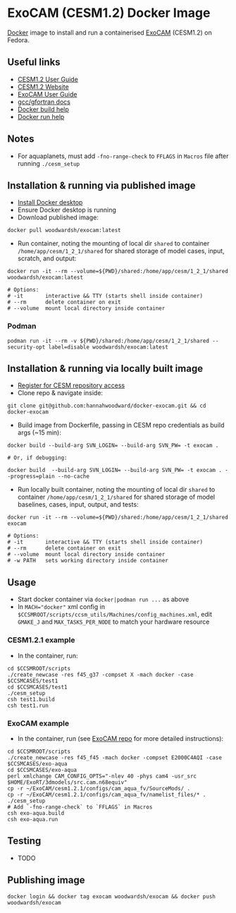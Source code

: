 # ExoCAM (CESM1.2) Docker Image

[Docker](https://www.docker.com/) image to install and run a containerised [ExoCAM](https://github.com/storyofthewolf/ExoCAM) (CESM1.2) on Fedora.


## Useful links

* [CESM1.2 User Guide](https://www2.cesm.ucar.edu/models/cesm1.2/cesm/doc/usersguide/ug.pdf)
* [CESM1.2 Website](https://www2.cesm.ucar.edu/models/cesm1.2/tags/index.html)
* [ExoCAM User Guide](https://github.com/storyofthewolf/ExoCAM/blob/master/cesm1.2.1/instructions/general_instructions.txt)
* [gcc/gfortran docs](https://gcc.gnu.org/onlinedocs/gfortran/index.html#SEC_Contents)
* [Docker build help](https://docs.docker.com/engine/reference/commandline/build/)
* [Docker run help](https://docs.docker.com/engine/reference/commandline/run/)


## Notes

* For aquaplanets, must add `-fno-range-check` to `FFLAGS` in `Macros` file after running `./cesm_setup`


## Installation & running via published image

* [Install Docker desktop](https://www.docker.com/get-started)
* Ensure Docker desktop is running
* Download published image:

```
docker pull woodwardsh/exocam:latest
```

* Run container, noting the mounting of local dir `shared` to container `/home/app/cesm/1_2_1/shared` for shared storage of model cases, input, scratch, and output:

```
docker run -it --rm --volume=${PWD}/shared:/home/app/cesm/1_2_1/shared woodwardsh/exocam:latest

# Options:
# -it       interactive && TTY (starts shell inside container)
# --rm      delete container on exit
# --volume  mount local directory inside container
```


### Podman

```
podman run -it --rm -v ${PWD}/shared:/home/app/cesm/1_2_1/shared --security-opt label=disable woodwardsh/exocam:latest
```


## Installation & running via locally built image


* [Register for CESM repository access](https://www2.cesm.ucar.edu/models/register/)
* Clone repo & navigate inside:

```
git clone git@github.com:hannahwoodward/docker-exocam.git && cd docker-exocam
```

* Build image from Dockerfile, passing in CESM repo credentials as build args (~15 min):

```
docker build --build-arg SVN_LOGIN= --build-arg SVN_PW= -t exocam .

# Or, if debugging:

docker build  --build-arg SVN_LOGIN= --build-arg SVN_PW= -t exocam . --progress=plain --no-cache
```

* Run locally built container, noting the mounting of local dir `shared` to container `/home/app/cesm/1_2_1/shared` for shared storage of model baselines, cases, input, output, and tests:

```
docker run -it --rm --volume=${PWD}/shared:/home/app/cesm/1_2_1/shared exocam

# Options:
# -it       interactive && TTY (starts shell inside container)
# --rm      delete container on exit
# --volume  mount local directory inside container
# -w PATH   sets working directory inside container
```


## Usage

* Start docker container via `docker|podman run ...` as above
* In `MACH="docker"` xml config in `$CCSMROOT/scripts/ccsm_utils/Machines/config_machines.xml`, edit `GMAKE_J` and `MAX_TASKS_PER_NODE` to match your hardware resource


### CESM1.2.1 example

* In the container, run:

```
cd $CCSMROOT/scripts
./create_newcase -res f45_g37 -compset X -mach docker -case $CCSMCASES/test1
cd $CCSMCASES/test1
./cesm_setup
csh test1.build
csh test1.run
```

### ExoCAM example

* In the container, run (see [ExoCAM repo](https://github.com/storyofthewolf/ExoCAM/blob/main/cesm1.2.1/instructions/general_instructions.txt) for more detailed instructions):

```
cd $CCSMROOT/scripts
./create_newcase -res f45_f45 -mach docker -compset E2000C4AQI -case $CCSMCASES/exo-aqua
cd $CCSMCASES/exo-aqua
perl xmlchange CAM_CONFIG_OPTS="-nlev 40 -phys cam4 -usr_src $HOME/ExoRT/3dmodels/src.cam.n68equiv"
cp -r ~/ExoCAM/cesm1.2.1/configs/cam_aqua_fv/SourceMods/ .
cp -r ~/ExoCAM/cesm1.2.1/configs/cam_aqua_fv/namelist_files/* .
./cesm_setup
# Add `-fno-range-check` to `FFLAGS` in Macros
csh exo-aqua.build
csh exo-aqua.run
```


## Testing

* TODO

## Publishing image

```
docker login && docker tag exocam woodwardsh/exocam && docker push woodwardsh/exocam
```
